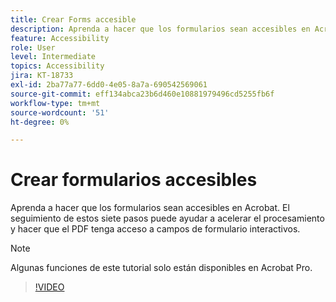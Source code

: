 ```yaml
---
title: Crear Forms accesible
description: Aprenda a hacer que los formularios sean accesibles en Acrobat
feature: Accessibility
role: User
level: Intermediate
topics: Accessibility
jira: KT-18733
exl-id: 2ba77a77-6dd0-4e05-8a7a-690542569061
source-git-commit: eff134abca23b6d460e10881979496cd5255fb6f
workflow-type: tm+mt
source-wordcount: '51'
ht-degree: 0%

---
```


# Crear formularios accesibles

Aprenda a hacer que los formularios sean accesibles en Acrobat. El seguimiento de estos siete pasos puede ayudar a acelerar el procesamiento y hacer que el PDF tenga acceso a campos de formulario interactivos.

>[!NOTE]
>
>Algunas funciones de este tutorial solo están disponibles en Acrobat Pro.

>[!VIDEO](https://video.tv.adobe.com/v/3471665?captions=spa&quality=12&learn=on&hidetitle=true)
